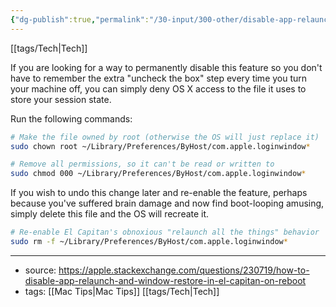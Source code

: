 ```yaml
---
{"dg-publish":true,"permalink":"/30-input/300-other/disable-app-relaunch-and-window-restore-on-mac/"}
---
```


[[tags/Tech\|Tech]]

If you are looking for a way to permanently disable this feature so you don't have to remember the extra "uncheck the box" step every time you turn your machine off, you can simply deny OS X access to the file it uses to store your session state.

Run the following commands:

```bash
# Make the file owned by root (otherwise the OS will just replace it)
sudo chown root ~/Library/Preferences/ByHost/com.apple.loginwindow*

# Remove all permissions, so it can't be read or written to
sudo chmod 000 ~/Library/Preferences/ByHost/com.apple.loginwindow*
```

If you wish to undo this change later and re-enable the feature, perhaps because you've suffered brain damage and now find boot-looping amusing, simply delete this file and the OS will recreate it.

```bash
# Re-enable El Capitan's obnoxious "relaunch all the things" behavior
sudo rm -f ~/Library/Preferences/ByHost/com.apple.loginwindow*
```

---
* source: https://apple.stackexchange.com/questions/230719/how-to-disable-app-relaunch-and-window-restore-in-el-capitan-on-reboot
* tags: [[Mac Tips\|Mac Tips]] [[tags/Tech\|Tech]]
